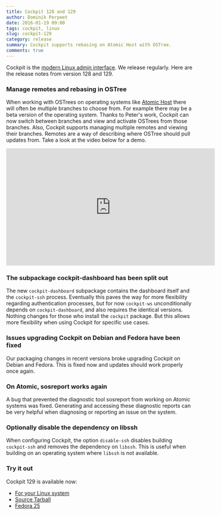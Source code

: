 ```yaml
---
title: Cockpit 128 and 129
author: Dominik Perpeet
date: 2016-01-19 09:00
tags: cockpit, linux
slug: cockpit-129
category: release
summary: Cockpit supports rebasing on Atomic Host with OSTree.
comments: true
---
```


Cockpit is the [modern Linux admin interface](http://cockpit-project.org/). We release
regularly. Here are the release notes from version 128 and 129.

### Manage remotes and rebasing in OSTree

When working with OSTrees on operating systems like [Atomic Host](http://www.projectatomic.io/docs/os-updates/)
there will often be multiple branches to choose from. For example there may be a beta version of the operating system.
Thanks to Peter's work, Cockpit can now switch between branches and view and activate OSTrees from those branches.
Also, Cockpit supports managing multiple remotes and viewing their branches. Remotes are a way of describing
where OSTree should pull updates from. Take a look at the video below for a demo.

<iframe width="560" height="315" src="https://www.youtube.com/embed/dF8M3xq9FcI" frameborder="0" allowfullscreen></iframe>

### The subpackage cockpit-dashboard has been split out

The new ```cockpit-dashboard``` subpackage contains the dashboard itself and
the ```cockpit-ssh``` process. Eventually this paves the way for more flexibility
regarding authentication processes, but for now ```cockpit-ws``` unconditionally
depends on ```cockpit-dashboard```, and also requires the identical versions.
Nothing changes for those who install the ```cockpit``` package. But this allows more
flexibility when using Cockpit for specific use cases.

### Issues upgrading Cockpit on Debian and Fedora have been fixed

Our packaging changes in recent versions broke upgrading Cockpit on Debian and Fedora.
This is fixed now and updates should work properly once again.

### On Atomic, sosreport works again

A bug that prevented the diagnostic tool sosreport from working on Atomic systems was fixed.
Generating and accessing these diagnostic reports can be very helpful when diagnosing or
reporting an issue on the system.

### Optionally disable the dependency on libssh

When configuring Cockpit, the option ```disable-ssh``` disables building ```cockpit-ssh``` and removes the
dependency on ```libssh```. This is useful when building on an operating system where ```libssh``` is not available.

### Try it out

Cockpit 129 is available now:

 * [For your Linux system](http://cockpit-project.org/running.html)
 * [Source Tarball](https://github.com/cockpit-project/cockpit/releases/tag/129)
 * [Fedora 25](https://bodhi.fedoraproject.org/updates/cockpit-129-1.fc25)

